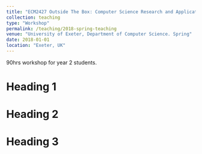 ```yaml
---
title: "ECM2427 Outside The Box: Computer Science Research and Applications"
collection: teaching
type: "Workshop"
permalink: /teaching/2018-spring-teaching
venue: "University of Exeter, Department of Computer Science. Spring"
date: 2018-01-01
location: "Exeter, UK"
---
```

90hrs workshop for year 2 students.

Heading 1
======

Heading 2
======

Heading 3
======
